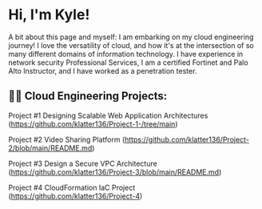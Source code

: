 <h1>Hi, I'm Kyle! </h1>

A bit about this page and myself: I am embarking on my cloud engineering journey! I love the versatility of cloud, and how it's at the intersection of so many different domains of information technology. I have experience in network security Professional Services, I am a certified Fortinet and Palo Alto Instructor, and I have worked as a penetration tester.

<h2>👨‍💻 Cloud Engineering Projects:</h2>

Project #1 Designing Scalable Web Application Architectures (https://github.com/klatter136/Project-1-/tree/main)

Project #2 Video Sharing Platform (https://github.com/klatter136/Project-2/blob/main/README.md)

Project #3 Design a Secure VPC Architecture (https://github.com/klatter136/Project-3/blob/main/README.md)

Project #4 CloudFormation IaC Project (https://github.com/klatter136/Project-4)








